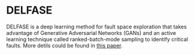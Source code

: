 # DELFASE

DELFASE is a deep learning method for fault space exploration that takes advantage of Generative Adversarial Networks (GANs) and an active learning technique called ranked-batch-mode sampling to identify critical faults. More detils could be found in [this paper](https://www.diva-portal.org/smash/record.jsf?pid=diva2%3A1682529&dswid=-4848).
